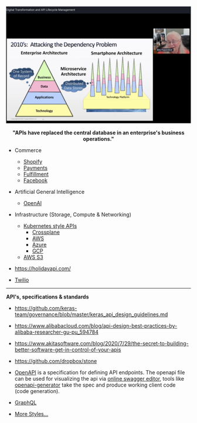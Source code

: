 ![](../images/APIs.jpeg)
<p align="center"> <b> "APIs have replaced the central database in an enterprise's business operations." </b> </p>

* Commerce
  * [Shopify](https://shopify.dev/concepts/shopify-introduction)
  * [Payments](https://stripe.com/docs/api)
  * [Fulfillment](https://shiphero.com/)
  * [Facebook](https://developers.facebook.com/docs/commerce-platform)
* Artificial General Intelligence
  * [OpenAI](https://openai.com/blog/openai-api/)
* Infrastructure (Storage, Compute & Networking)
  * [Kubernetes style APIs](https://kubernetes.io/docs/concepts/overview/kubernetes-api/)
    * [Crossplane]()
    * [AWS](https://aws.amazon.com/blogs/containers/aws-controllers-for-kubernetes-ack/)
    * [Azure]()
    * [GCP](https://cloud.google.com/config-connector/docs/overview)
  * [AWS S3](https://docs.aws.amazon.com/AmazonS3/latest/API/Welcome.html)

* https://holidayapi.com/  
* [Twilio](https://www.twilio.com/docs/api)

---

**API's, specifications & standards**

* https://github.com/keras-team/governance/blob/master/keras_api_design_guidelines.md
* https://www.alibabacloud.com/blog/api-design-best-practices-by-alibaba-researcher-gu-pu_594784
* https://www.akitasoftware.com/blog/2020/7/29/the-secret-to-building-better-software-get-in-control-of-your-apis
* https://github.com/dropbox/stone

* [OpenAPI](https://github.com/OAI/OpenAPI-Specification/) is a specification for defining API endpoints. The openapi file can be used for visualizing the api via [online swagger editor](https://editor.swagger.io/), tools like [openapi-generator](https://github.com/OpenAPITools/openapi-generator) take the spec and produce working client code (code generation).
* [GraphQL](../Patterns/GraphQL.md)  

* [More Styles...](../Patterns/API.md)



